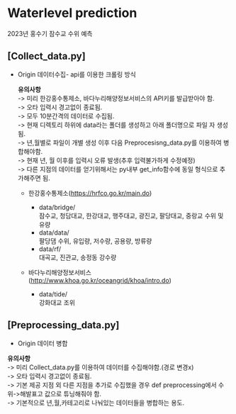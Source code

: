 # Waterlevel prediction
2023년 홍수기 잠수교 수위 예측

## [Collect_data.py]

- Origin 데이터수집- api를 이용한 크롤링 방식

  <b>유의사항</b> <br>
  -> 미리 한강홍수통제소, 바다누리해양정보서비스의 API키를 발급받아야 함.<br>
  -> 오타 입력시 경고없이 종료됨.<br>
  -> 모두 10분간격의 데이터로 수집됨.<br>
  -> 현재 디렉토리 하위에 data라는 폴더를 생성하고 아래 폴더명으로 파일 자 생성됨.<br>
  -> 년,월별로 파일이 개별 생성 이후 다음 Preprocesisng_data.py를 이용하여 병합해야함.<br>
  -> 현재 년, 월 이후를 입력시 오류 발생(추후 입력불가하게 수정예정)<br>
  -> 다른 지점의 데이터를 얻기위해서는 py내부 get_info함수에 동일 형식으로 추가해주면 됨.<br>
  
  - 한강홍수통제소(https://hrfco.go.kr/main.do)<br>
      - data/bridge/ <br>
          잠수교, 청담대교, 한강대교, 행주대교, 광진교, 팔당대교, 중랑교 수위 및 유량 <br>
      - data/data/ <br>
          팔당댐 수위, 유입량, 저수량, 공용량, 방류량 <br>
      - data/rf/ <br>
          대곡교, 진관교, 송정동 강수량 <br>
  
  - 바다누리해양정보서비스(http://www.khoa.go.kr/oceangrid/khoa/intro.do) <br>
      - data/tide/ <br>
          강화대교 조위 <br>

## [Preprocessing_data.py] <br>

- Origin 데이터 병합 <br>

<b>유의사항</b> <br>
-> 미리 Collect_data.py를 이용하여 데이터를 수집해야함.(경로 변경x) <br>
-> 오타 입력시 경고없이 종료됨. <br>
-> 기본 제공 지점 외 다른 지점을 추가로 수집했을 경우 def preprocessing에서 수위->해발표고 값으로 튜닝해줘야 함.  <br>
-> 기본적으로 년,월,카테고리로 나눠있는 데이터들을 병합하는 용도. <br>
